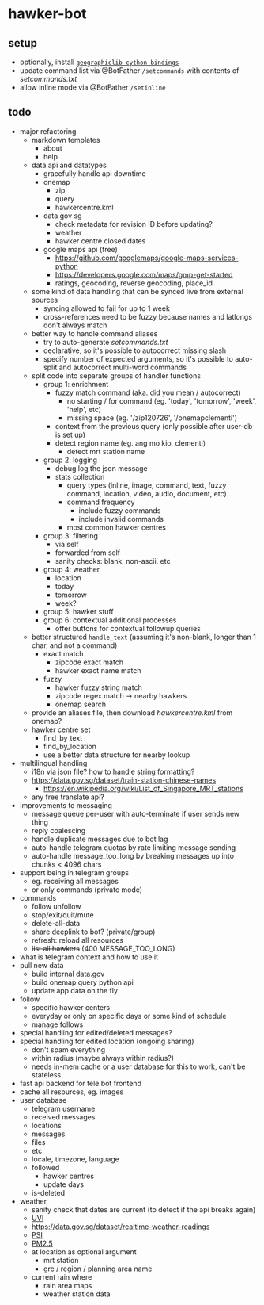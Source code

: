 #   hawker-bot

##  setup
*   optionally, install [`geographiclib-cython-bindings`](https://pypi.org/project/geographiclib-cython-bindings/)
*   update command list via @BotFather `/setcommands` with contents of *setcommands.txt*
*   allow inline mode via @BotFather `/setinline`

##  todo
*   major refactoring
    *   markdown templates
        *   about
        *   help
    *   data api and datatypes
        *   gracefully handle api downtime
        *   onemap
            *   zip
            *   query
            *   hawkercentre.kml
        *   data gov sg
            *   check metadata for revision ID before updating?
            *   weather
            *   hawker centre closed dates
        *   google maps api (free)
            *   https://github.com/googlemaps/google-maps-services-python
            *   https://developers.google.com/maps/gmp-get-started
            *   ratings, geocoding, reverse geocoding, place_id
    *   some kind of data handling that can be synced live from external sources
        *   syncing allowed to fail for up to 1 week
        *   cross-references need to be fuzzy because names and latlongs don't always match
    *   better way to handle command aliases
        *   try to auto-generate *setcommands.txt*
        *   declarative, so it's possible to autocorrect missing slash
        *   specify number of expected arguments, so it's possible to auto-split and autocorrect multi-word commands
    *   split code into separate groups of handler functions
        *   group 1: enrichment
            *   fuzzy match command (aka. did you mean / autocorrect)
                *   no starting / for command (eg. 'today', 'tomorrow', 'week', 'help', etc)
                *   missing space (eg. '/zip120726', '/onemapclementi')
            *   context from the previous query (only possible after user-db is set up)
            *   detect region name (eg. ang mo kio, clementi)
                *   detect mrt station name
        *   group 2: logging
            *   debug log the json message
            *   stats collection 
                *   query types (inline, image, command, text, fuzzy command, location, video, audio, document, etc) 
                *   command frequency
                    *   include fuzzy commands
                    *   include invalid commands
                *   most common hawker centres
        *   group 3: filtering
            *   via self
            *   forwarded from self
            *   sanity checks: blank, non-ascii, etc
        *   group 4: weather
            *   location
            *   today
            *   tomorrow
            *   week?
        *   group 5: hawker stuff
        *   group 6: contextual additional processes
            *   offer buttons for contextual followup queries
    *   better structured `handle_text` (assuming it's non-blank, longer than 1 char, and not a command)
        *   exact match
            *   zipcode exact match
            *   hawker exact name match
        *   fuzzy
            *   hawker fuzzy string match
            *   zipcode regex match -> nearby hawkers
            *   onemap search
    *   provide an aliases file, then download *hawkercentre.kml* from onemap?
    *   hawker centre set
        *   find_by_text
        *   find_by_location
        *   use a better data structure for nearby lookup
*   multilingual handling
    *   i18n via json file? how to handle string formatting?
    *   https://data.gov.sg/dataset/train-station-chinese-names
        *   https://en.wikipedia.org/wiki/List_of_Singapore_MRT_stations
    *   any free translate api?
*   improvements to messaging
    *   message queue per-user with auto-terminate if user sends new thing
    *   reply coalescing
    *   handle duplicate messages due to bot lag
    *   auto-handle telegram quotas by rate limiting message sending
    *   auto-handle message_too_long by breaking messages up into chunks < 4096 chars
*   support being in telegram groups
    *   eg. receiving all messages
    *   or only commands (private mode)
*   commands
    *   follow unfollow
    *   stop/exit/quit/mute 
    *   delete-all-data
    *   share deeplink to bot? (private/group)
    *   refresh: reload all resources
    *   ~~list all hawkers~~ (400 MESSAGE_TOO_LONG)
*   what is telegram context and how to use it
*   pull new data
    *   build internal data.gov
    *   build onemap query python api
    *   update app data on the fly
*   follow
    *   specific hawker centers
    *   everyday or only on specific days or some kind of schedule
    *   manage follows
*   special handling for edited/deleted messages?
*   special handling for edited location (ongoing sharing)
    *   don't spam everything
    *   within radius (maybe always within radius?)
    *   needs in-mem cache or a user database for this to work, can't be stateless
*   fast api backend for tele bot frontend
*   cache all resources, eg. images
*   user database
    *   telegram username
    *   received messages
    *   locations
    *   messages
    *   files
    *   etc
    *   locale, timezone, language
    *   followed
        *   hawker centres
        *   update days
    *   is-deleted
*   weather
    *   sanity check that dates are current (to detect if the api breaks again)
    *   [UVI](https://data.gov.sg/dataset/ultraviolet-index-uvi)
    *   https://data.gov.sg/dataset/realtime-weather-readings
    *   [PSI](https://data.gov.sg/dataset/psi)
    *   [PM2.5](https://data.gov.sg/dataset/pm2-5)
    *   at location as optional argument
        *   mrt station
        *   grc / region / planning area name
    *   current rain where
        *   rain area maps
        *   weather station data